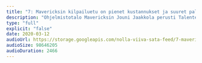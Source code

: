 ```yaml
---
title: "7: Mavericksin kilpailuetu on pienet kustannukset ja suuret palkat"
description: "Ohjelmistotalo Mavericksin Jouni Jaakkola perusti Talentedin kanssa yrityksen, joka ei paljoa välitä yhteisöllisyydestä tai hienoista työeduista. Minkä takia koodarit kuitenkin valitsevat Mavericksin työnantajakseen? 8,000 € kuukausipalkoilla voi olla jotain tekemistä asian kanssa. Puhumme Jounin kanssa rahasta ja konsulttifirmojen kustannusrakenteista, mutta myös siitä, mitä hän itse oppi työntekijänä kolmessa muussa konsulttiyrityksessä."
type: "full"
explicit: "false"
date: 2020-03-12
audioUrl: https://storage.googleapis.com/nolla-viiva-sata-feed/7-mavericks.mp3
audioSize: 98646205
audioDuration: 2466
---
```

